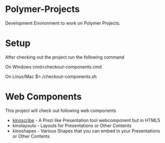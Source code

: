 Polymer-Projects
================

Development Environment to work on Polymer Projects. 

Setup
===============

After checking out the project run the following command

On Windows
cmd>checkout-components.cmd

On Linux/Mac
$>./checkout-components.sh

Web Components
================

This project will check out following web components

* [kinoscribe](https://github.com/rohitghatol/kinoscribe "https://github.com/rohitghatol/kinoscribe") - A Prezi like Presentation tool webcomponent but in HTML5
* kinolayouts - Layouts for Presentations or Other Contents
* kinoshapes - Various Shapes that you can embed in your Presentations or Other Contents


